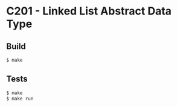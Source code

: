 # C201 - Linked List Abstract Data Type
## Build
```bash
$ make
```

## Tests
```bash
$ make
$ make run
```